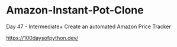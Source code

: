# Amazon-Instant-Pot-Clone

Day 47 - Intermediate+ Create an automated Amazon Price Tracker

https://100daysofpython.dev/
